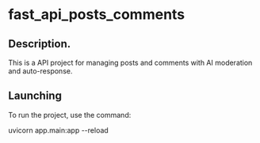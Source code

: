 # fast_api_posts_comments

## Description.

This is a API project for managing posts and comments with AI moderation and auto-response.

## Launching

To run the project, use the command:

uvicorn app.main:app --reload